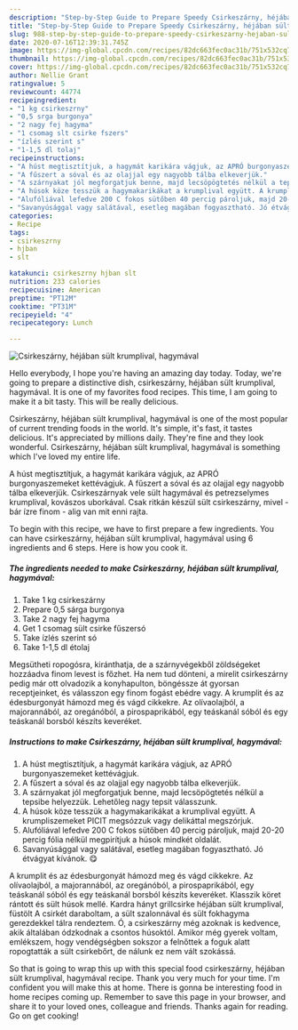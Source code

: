 ```yaml
---
description: "Step-by-Step Guide to Prepare Speedy Csirkeszárny, héjában sült krumplival, hagymával"
title: "Step-by-Step Guide to Prepare Speedy Csirkeszárny, héjában sült krumplival, hagymával"
slug: 988-step-by-step-guide-to-prepare-speedy-csirkeszarny-hejaban-sult-krumplival-hagymaval
date: 2020-07-16T12:39:31.745Z
image: https://img-global.cpcdn.com/recipes/82dc663fec0ac31b/751x532cq70/csirkeszarny-hejaban-sult-krumplival-hagymaval-recept-foto.jpg
thumbnail: https://img-global.cpcdn.com/recipes/82dc663fec0ac31b/751x532cq70/csirkeszarny-hejaban-sult-krumplival-hagymaval-recept-foto.jpg
cover: https://img-global.cpcdn.com/recipes/82dc663fec0ac31b/751x532cq70/csirkeszarny-hejaban-sult-krumplival-hagymaval-recept-foto.jpg
author: Nellie Grant
ratingvalue: 5
reviewcount: 44774
recipeingredient:
- "1 kg csirkeszrny"
- "0,5 srga burgonya"
- "2 nagy fej hagyma"
- "1 csomag slt csirke fszers"
- "ízlés szerint s"
- "1-1,5 dl tolaj"
recipeinstructions:
- "A húst megtisztítjuk, a hagymát karikára vágjuk, az APRÓ burgonyaszemeket kettévágjuk."
- "A fűszert a sóval és az olajjal egy nagyobb tálba elkeverjük."
- "A szárnyakat jól megforgatjuk benne, majd lecsöpögtetés nélkül a tepsibe helyezzük. Lehetőleg nagy tepsit válasszunk."
- "A húsok köze tesszük a hagymakarikákat a krumplival együtt. A krumpliszemeket PICIT megsózzuk vagy delikáttal megszórjuk."
- "Alufóliával lefedve 200 C fokos sütőben 40 percig pároljuk, majd 20-20 percig fólia nélkül megpirítjuk a húsok mindkét oldalát."
- "Savanyúsággal vagy salátával, esetleg magában fogyasztható. Jó étvágyat kívánok. 😋"
categories:
- Recipe
tags:
- csirkeszrny
- hjban
- slt

katakunci: csirkeszrny hjban slt 
nutrition: 233 calories
recipecuisine: American
preptime: "PT12M"
cooktime: "PT31M"
recipeyield: "4"
recipecategory: Lunch

---
```



![Csirkeszárny, héjában sült krumplival, hagymával](https://img-global.cpcdn.com/recipes/82dc663fec0ac31b/751x532cq70/csirkeszarny-hejaban-sult-krumplival-hagymaval-recept-foto.jpg)

Hello everybody, I hope you're having an amazing day today. Today, we're going to prepare a distinctive dish, csirkeszárny, héjában sült krumplival, hagymával. It is one of my favorites food recipes. This time, I am going to make it a bit tasty. This will be really delicious.

Csirkeszárny, héjában sült krumplival, hagymával is one of the most popular of current trending foods in the world. It's simple, it's fast, it tastes delicious. It's appreciated by millions daily. They're fine and they look wonderful. Csirkeszárny, héjában sült krumplival, hagymával is something which I've loved my entire life.

A húst megtisztítjuk, a hagymát karikára vágjuk, az APRÓ burgonyaszemeket kettévágjuk. A fűszert a sóval és az olajjal egy nagyobb tálba elkeverjük. Csirkeszárnyak vele sült hagymával és petrezselymes krumplival, kovászos uborkával. Csak ritkán készül sült csirkeszárny, mivel - bár ízre finom - alig van mit enni rajta.


To begin with this recipe, we have to first prepare a few ingredients. You can have csirkeszárny, héjában sült krumplival, hagymával using 6 ingredients and 6 steps. Here is how you cook it.

<!--inarticleads1-->

##### The ingredients needed to make Csirkeszárny, héjában sült krumplival, hagymával:

1. Take 1 kg csirkeszárny
1. Prepare 0,5 sárga burgonya
1. Take 2 nagy fej hagyma
1. Get 1 csomag sült csirke fűszersó
1. Take ízlés szerint só
1. Take 1-1,5 dl étolaj


Megsütheti ropogósra, kiránthatja, de a szárnyvégekből zöldségeket hozzáadva finom levest is főzhet. Ha nem tud dönteni, a mirelit csirkeszárny pedig már ott olvadozik a konyhapulton, böngéssze át gyorsan receptjeinket, és válasszon egy finom fogást ebédre vagy. A krumplit és az édesburgonyát hámozd meg és vágd cikkekre. Az olívaolajból, a majorannából, az oregánóból, a pirospaprikából, egy teáskanál sóból és egy teáskanál borsból készíts keveréket. 

<!--inarticleads2-->

##### Instructions to make Csirkeszárny, héjában sült krumplival, hagymával:

1. A húst megtisztítjuk, a hagymát karikára vágjuk, az APRÓ burgonyaszemeket kettévágjuk.
1. A fűszert a sóval és az olajjal egy nagyobb tálba elkeverjük.
1. A szárnyakat jól megforgatjuk benne, majd lecsöpögtetés nélkül a tepsibe helyezzük. Lehetőleg nagy tepsit válasszunk.
1. A húsok köze tesszük a hagymakarikákat a krumplival együtt. A krumpliszemeket PICIT megsózzuk vagy delikáttal megszórjuk.
1. Alufóliával lefedve 200 C fokos sütőben 40 percig pároljuk, majd 20-20 percig fólia nélkül megpirítjuk a húsok mindkét oldalát.
1. Savanyúsággal vagy salátával, esetleg magában fogyasztható. Jó étvágyat kívánok. 😋


A krumplit és az édesburgonyát hámozd meg és vágd cikkekre. Az olívaolajból, a majorannából, az oregánóból, a pirospaprikából, egy teáskanál sóból és egy teáskanál borsból készíts keveréket. Klasszik köret rántott és sült húsok mellé. Kardra hányt grillcsirke héjában sült krumplival, füstölt A csirkét daraboltam, a sült szalonnával és sült fokhagyma gerezdekkel tálra rendeztem. Ó, a csirkeszárny még azoknak is kedvence, akik általában ódzkodnak a csontos húsoktól. Amikor még gyerek voltam, emlékszem, hogy vendégségben sokszor a felnőttek a foguk alatt ropogtatták a sült csirkebőrt, de nálunk ez nem vált szokássá. 

So that is going to wrap this up with this special food csirkeszárny, héjában sült krumplival, hagymával recipe. Thank you very much for your time. I'm confident you will make this at home. There is gonna be interesting food in home recipes coming up. Remember to save this page in your browser, and share it to your loved ones, colleague and friends. Thanks again for reading. Go on get cooking!
